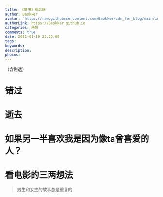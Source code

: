 ```yaml
---
title: 《情书》观后感
author: Baokker
avatar: 'https://raw.githubusercontent.com/Baokker/cdn_for_blog/main/img/custom/avatar.jpg'
authorLink: https://Baokker.github.io
categories: 随想
comments: true
date: 2022-01-19 23:35:08
tags:
keywords:
description:
photos:
---
```




（含剧透）

# 错过



# 逝去



# 如果另一半喜欢我是因为像ta曾喜爱的人？



# 看电影的三两想法



> 男生和女生的故事总是重复的
